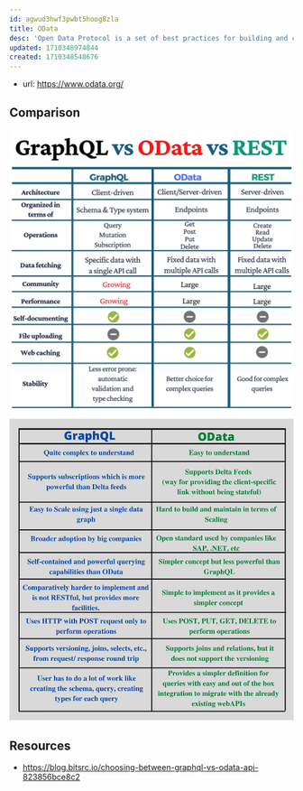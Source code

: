 ```yaml
---
id: agwud3hwf3pwbt5hoog8zla
title: OData
desc: 'Open Data Protocol is a set of best practices for building and consuming RESTful APIs'
updated: 1710348974844
created: 1710348548676
---
```


- url: https://www.odata.org/


## Comparison

![](/assets/images/2024-03-13-09-55-30.png)
![](/assets/images/2024-03-13-09-56-13.png)

## Resources

- https://blog.bitsrc.io/choosing-between-graphql-vs-odata-api-823856bce8c2